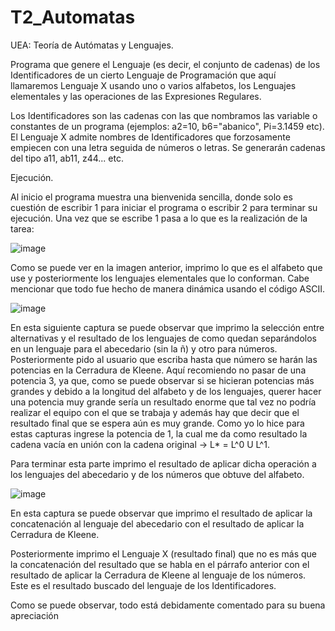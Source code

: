 # T2_Automatas

UEA: Teoría de Autómatas y Lenguajes.

Programa que genere el Lenguaje (es decir, el conjunto de cadenas) de los Identificadores de un cierto
Lenguaje de Programación que aquí llamaremos Lenguaje X usando uno o varios alfabetos, los Lenguajes elementales y
las operaciones de las Expresiones Regulares.

Los Identificadores son las cadenas con las que nombramos las variable o constantes de un programa
(ejemplos: a2=10, b6="abanico", Pi=3.1459 etc). El Lenguaje X admite nombres de Identificadores que forzosamente
empiecen con una letra seguida de números o letras. Se generarán cadenas del tipo a11, ab11, z44... etc.

Ejecución.

Al inicio el programa muestra una bienvenida sencilla, donde solo es cuestión de escribir 1 para iniciar el programa o escribir 2 para terminar su ejecución.
Una vez que se escribe 1 pasa a lo que es la realización de la tarea:

![image](https://user-images.githubusercontent.com/72325257/171806979-c8c02a83-b106-4557-b4ca-19910b5bbfba.png)

Como se puede ver en la imagen anterior, imprimo lo que es el alfabeto que use y posteriormente los lenguajes elementales que lo conforman. Cabe mencionar que todo 
fue hecho de manera dinámica usando el código ASCII.

![image](https://user-images.githubusercontent.com/72325257/171807099-e3b1a2b9-ae43-442c-ba7e-f328f4dc1d8f.png)

En esta siguiente captura se puede observar que imprimo la selección entre alternativas y 
el resultado de los lenguajes de como quedan separándolos en un lenguaje para el 
abecedario (sin la ñ) y otro para números. Posteriormente pido al usuario que escriba 
hasta que número se harán las potencias en la Cerradura de Kleene. Aquí recomiendo no 
pasar de una potencia 3, ya que, como se puede observar si se hicieran potencias más 
grandes y debido a la longitud del alfabeto y de los lenguajes, querer hacer una potencia 
muy grande sería un resultado enorme que tal vez no podría realizar el equipo con el que 
se trabaja y además hay que decir que el resultado final que se espera aún es muy grande. 
Como yo lo hice para estas capturas ingrese la potencia de 1, la cual me da como 
resultado la cadena vacía en unión con la cadena original -> L* = L^0 U L^1.

Para terminar esta parte imprimo el resultado de aplicar dicha operación a los lenguajes del abecedario y de los números que obtuve del alfabeto.

![image](https://user-images.githubusercontent.com/72325257/171807221-f879d9f4-ea68-4068-88f8-04fc68b9b565.png)

En esta captura se puede observar que imprimo el resultado de aplicar la concatenación al 
lenguaje del abecedario con el resultado de aplicar la Cerradura de Kleene.

Posteriormente imprimo el Lenguaje X (resultado final) que no es más que la 
concatenación del resultado que se habla en el párrafo anterior con el resultado de aplicar 
la Cerradura de Kleene al lenguaje de los números. Este es el resultado buscado del 
lenguaje de los Identificadores.

Como se puede observar, todo está debidamente comentado para su buena apreciación

